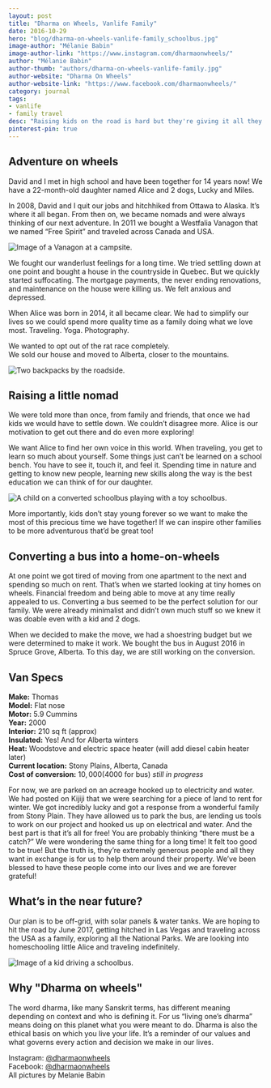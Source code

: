 ```yaml
---
layout: post
title: "Dharma on Wheels, Vanlife Family"
date: 2016-10-29
hero: "blog/dharma-on-wheels-vanlife-family_schoolbus.jpg"
image-author: "Mélanie Babin"
image-author-link: "https://www.instagram.com/dharmaonwheels/"
author: "Mélanie Babin"
author-thumb: "authors/dharma-on-wheels-vanlife-family.jpg"
author-website: "Dharma On Wheels"
author-website-link: "https://www.facebook.com/dharmaonwheels/"
category: journal
tags: 
- vanlife
- family travel
desc: "Raising kids on the road is hard but they're giving it all they've got. Inspiration from experienced travelers, Vanagon-dwellers, now converting a bus. Adventure lifestyle."
pinterest-pin: true
---
```


## Adventure on wheels

David and I met in high school and have been together for 14 years now! We have a 22-month-old daughter named Alice and 2 dogs, Lucky and Miles.  

In 2008, David and I quit our jobs and hitchhiked from Ottawa to Alaska. It’s where it all began. From then on, we became nomads and were always thinking of our next adventure. In 2011 we bought a Westfalia Vanagon that we named “Free Spirit” and traveled across Canada and USA.

![Image of a Vanagon at a campsite.](/assets/img/blog/dharma-on-wheels-vanlife-family_vanagon.jpg "Everyone, meet 'Free Spirit' the Vanagon.")

We fought our wanderlust feelings for a long time. We tried settling down at one point and bought a house in the countryside in Quebec. But we quickly started suffocating. The mortgage payments, the never ending renovations, and maintenance on the house were killing us. We felt anxious and depressed.

When Alice was born in 2014, it all became clear. We had to simplify our lives so we could spend more quality time as a family doing what we love most. Traveling. Yoga. Photography.  

We wanted to opt out of the rat race completely.  
We sold our house and moved to Alberta, closer to the mountains.  

![Two backpacks by the roadside.](/assets/img/blog/dharma-on-wheels-vanlife-family_on-the-road.jpg "Dharma on Wheels moving across Canada.")


## Raising a little nomad

We were told more than once, from family and friends, that once we had kids we would have to settle down. We couldn’t disagree more. Alice is our motivation to get out there and do even more exploring! 

We want Alice to find her own voice in this world. When traveling, you get to learn so much about yourself. Some things just can’t be learned on a school bench. You have to see it, touch it, and feel it.  Spending time in nature and getting to know new people, learning new skills along the way is the best education we can think of for our daughter.

![A child on a converted schoolbus playing with a toy schoolbus.](/assets/img/blog/dharma-on-wheels-vanlife-family_little-nomad.jpg "Our little nomad.")

More importantly, kids don’t stay young forever so we want to make the most of this precious time we have together! If we can inspire other families to be more adventurous that’d be great too!


## Converting a bus into a home-on-wheels

At one point we got tired of moving from one apartment to the next and spending so much on rent. That’s when we started looking at tiny homes on wheels. Financial freedom and being able to move at any time really appealed to us. Converting a bus seemed to be the perfect solution for our family. We were already minimalist and didn’t own much stuff so we knew it was doable even with a kid and 2 dogs.

When we decided to make the move, we had a shoestring budget but we were determined to make it work. We bought the bus in August 2016 in Spruce Grove, Alberta. To this day, we are still working on the conversion. 


## Van Specs

**Make:** Thomas  
**Model:** Flat nose  
**Motor:** 5.9 Cummins  
**Year:** 2000  
**Interior:** 210 sq ft (approx)  
**Insulated:** Yes! And for Alberta winters  
**Heat:** Woodstove and electric space heater (will add diesel cabin heater later)   
**Current location:** Stony Plains, Alberta, Canada  
**Cost of conversion:** $10,000 ($4000 for bus) *still in progress*  

For now, we are parked on an acreage hooked up to electricity and water. We had posted on Kijiji that we were searching for a piece of land to rent for winter. We got incredibly lucky and got a response from a wonderful family from Stony Plain. They have allowed us to park the bus, are lending us tools to work on our project and hooked us up on electrical and water. And the best part is that it’s all for free! You are probably thinking “there must be a catch?” We were wondering the same thing for a long time! It felt too good to be true! But the truth is, they’re extremely generous people and all they want in exchange is for us to help them around their property. We’ve been blessed to have these people come into our lives and we are forever grateful!


## What’s in the near future?

Our plan is to be off-grid, with solar panels & water tanks. 
We are hoping to hit the road by June 2017, getting hitched in Las Vegas and traveling across the USA as a family, exploring all the National Parks.
We are looking into homeschooling little Alice and traveling indefinitely. 

![Image of a kid driving a schoolbus.](/assets/img/blog/dharma-on-wheels-vanlife-family_kid-driving.jpg "Our little nomad.")

## Why "Dharma on wheels"

The word dharma, like many Sanskrit terms, has different meaning depending on context and who is defining it. For us “living one’s dharma” means doing on this planet what you were meant to do. Dharma is also the ethical basis on which you live your life. It’s a reminder of our values and what governs every action and decision we make in our lives.

Instagram: [@dharmaonwheels](https://www.instagram.com/dharmaonwheels/)  
Facebook: [@dharmaonwheels](https://www.facebook.com/dharmaonwheels/)  
All pictures by Melanie Babin